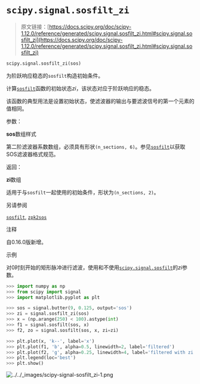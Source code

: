 # `scipy.signal.sosfilt_zi`

> 原文链接：[https://docs.scipy.org/doc/scipy-1.12.0/reference/generated/scipy.signal.sosfilt_zi.html#scipy.signal.sosfilt_zi](https://docs.scipy.org/doc/scipy-1.12.0/reference/generated/scipy.signal.sosfilt_zi.html#scipy.signal.sosfilt_zi)

```py
scipy.signal.sosfilt_zi(sos)
```

为阶跃响应稳态的`sosfilt`构造初始条件。

计算[`sosfilt`](https://docs.scipy.org/doc/scipy-1.12.0/reference/generated/scipy.signal.sosfilt.html#scipy.signal.sosfilt "scipy.signal.sosfilt")函数的初始状态*zi*，该状态对应于阶跃响应的稳态。

该函数的典型用法是设置初始状态，使滤波器的输出与要滤波信号的第一个元素的值相同。

参数：

**sos**数组样式

第二阶滤波器系数数组，必须具有形状`(n_sections, 6)`。参见[`sosfilt`](https://docs.scipy.org/doc/scipy-1.12.0/reference/generated/scipy.signal.sosfilt.html#scipy.signal.sosfilt "scipy.signal.sosfilt")以获取SOS滤波器格式规范。

返回：

**zi**数组

适用于与`sosfilt`一起使用的初始条件，形状为`(n_sections, 2)`。

另请参阅

[`sosfilt`](https://docs.scipy.org/doc/scipy-1.12.0/reference/generated/scipy.signal.sosfilt.html#scipy.signal.sosfilt "scipy.signal.sosfilt"), [`zpk2sos`](https://docs.scipy.org/doc/scipy-1.12.0/reference/generated/scipy.signal.zpk2sos.html#scipy.signal.zpk2sos "scipy.signal.zpk2sos")

注释

自0.16.0版新增。

示例

对0时刻开始的矩形脉冲进行滤波，使用和不使用[`scipy.signal.sosfilt`](https://docs.scipy.org/doc/scipy-1.12.0/reference/generated/scipy.signal.sosfilt.html#scipy.signal.sosfilt "scipy.signal.sosfilt")的*zi*参数。

```py
>>> import numpy as np
>>> from scipy import signal
>>> import matplotlib.pyplot as plt 
```

```py
>>> sos = signal.butter(9, 0.125, output='sos')
>>> zi = signal.sosfilt_zi(sos)
>>> x = (np.arange(250) < 100).astype(int)
>>> f1 = signal.sosfilt(sos, x)
>>> f2, zo = signal.sosfilt(sos, x, zi=zi) 
```

```py
>>> plt.plot(x, 'k--', label='x')
>>> plt.plot(f1, 'b', alpha=0.5, linewidth=2, label='filtered')
>>> plt.plot(f2, 'g', alpha=0.25, linewidth=4, label='filtered with zi')
>>> plt.legend(loc='best')
>>> plt.show() 
```

![../../_images/scipy-signal-sosfilt_zi-1.png](../Images/3afe606f89f8c1cf30f7c4b9ff8bfba0.png)

